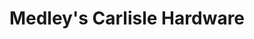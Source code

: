 ---
title: "Medley's Carlisle Hardware"
url: /carlisle/medleys-carlisle-hardware/
shop: doityourself
---